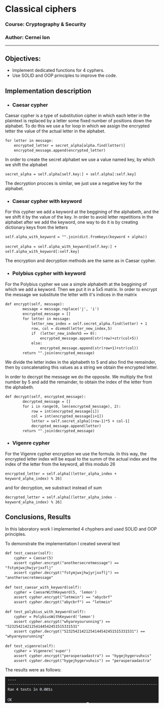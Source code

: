 # Classical ciphers

### Course: Cryptography & Security
### Author: Cernei Ion

----
## Objectives:

* Implement dedicated functions for 4 cyphers.
* Use SOLID and OOP principles to improve the code.


## Implementation description
* ### Caesar cypher
Caesar cypher is a type of substitution cipher in which each letter in the plaintext is replaced by a letter some fixed number of positions down the alphabet. To do this we use a for loop in which we assign the encrypted letter the value of the actual letter in the alphabet.
```
for letter in message:
    encrypted_letter = secret_alpha[alpha.find(letter)]
    encrypted_message.append(encrypted_letter)
```
In order to create the secret alphabet we use a value named key, by which we shift the alphabet
```
secret_alpha = self.alpha[self.key:] + self.alpha[:self.key]
```
The decryption procces is similar, we just use a negative key for the alphabet.

* ### Caesar cypher with keyword
For this cypher we add a keyword at the beggining of the alphabeth, and the we shift it by the value of the key. In order to avoid letter repetitions in the alphabet after we add the keyword, one way to do it is by creating dictionary keys from the letters
```
self.alpha_with_keyword = "".join(dict.fromkeys(keyword + alpha))

secret_alpha = self.alpha_with_keyword[self.key:] + self.alpha_with_keyword[:self.key]
```
The encryption and decryption methods are the same as in Caesar cypher.

* ### Polybius cypher with keyword
For the Polybius cypher we use a simple alphabeth at the beggining of which we add a keyword. Then we put it in a 5x5 matrix. In order to encrypt the message we substitute the letter with it's indices in the matrix
```
def encrypt(self, message):
        message = message.replace('j', 'i')
        encrypted_message = []
        for letter in message:
            letter_new_index = self.secret_alpha.find(letter) + 1
            row, col = divmod(letter_new_index,5)
            if  (letter_new_index%5 == 0):
                encrypted_message.append(str(row)+str(col+5))
            else:
                encrypted_message.append(str(row+1)+str(col))
        return "".join(encrypted_message)
```
We divide the letter index in the alphabeth to 5 and also find the remainder, then by concatenating this values as a string we obtain the encrypted letter.

In order to decrypt the message we do the opposite. We multiply the first number by 5 and add the remainder, to obtain the index of the letter from the alphabeth.
```
def decrypt(self, encrypted_message):
        decrypted_message = []
        for i in range(0, len(encrypted_message), 2):
            row = int(encrypted_message[i])
            col = int(encrypted_message[i+1])
            letter = self.secret_alpha[(row-1)*5 + col-1]
            decrypted_message.append(letter)
        return "".join(decrypted_message)
```

* ### Vigenre cypher
For the Vigenre cypher encryption we use the formula. In this way, the encrypted letter index will be equal to the summ of the actual index and the index of the letter from the keyword, all this modulo 26
```
encrypted_letter = self.alpha[(letter_alpha_index + keyword_alpha_index) % 26]
```
and for decryption, we substract instead of sum
```
decrypted_letter = self.alpha[(letter_alpha_index - keyword_alpha_index) % 26]
```

## Conclusions, Results
In this laboratory work I implemented 4 chyphers and used SOLID and OOP principles.

To demonstrate the implementation I created several test
```
def test_caesar(self):
    cypher = Caesar(5)
    assert cypher.encrypt("anothersecretmessage") == "fstymjwxjhwjyrjxxflj"
    assert cypher.decrypt("fstymjwxjhwjyrjxxflj") == "anothersecretmessage"

def test_caesar_with_keyword(self):
    cypher = CaesarWithKeyword(5, 'lemon')
    assert cypher.encrypt("letmein") == "abycbrf"
    assert cypher.decrypt("abycbrf") == "letmein"

def test_polybius_with_keyword(self):
    cypher = PolybiusWithKeyword('lemon')
    assert cypher.encrypt("whyareyourunning") == "52325421421254144542451515331531"
    assert cypher.decrypt("52325421421254144542451515331531") == "whyareyourunning"

def test_vigenre(self):
    cypher = Vigenere('super')
    assert cypher.encrypt("perasperaadastra") == "hygejhygervuhxis"
    assert cypher.decrypt("hygejhygervuhxis") == "perasperaadastra"
```
The results were as follows:

![test_results](./screenshots/lab1_test_results.png)